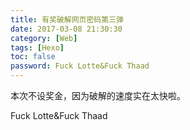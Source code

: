```yaml
---
title: 有奖破解网页密码第三弹
date: 2017-03-08 21:30:30
category: [Web]
tags: [Hexo]
toc: false
password: Fuck Lotte&Fuck Thaad
---
```


本次不设奖金，因为破解的速度实在太快啦。

<!-- more-->

Fuck Lotte&Fuck Thaad
